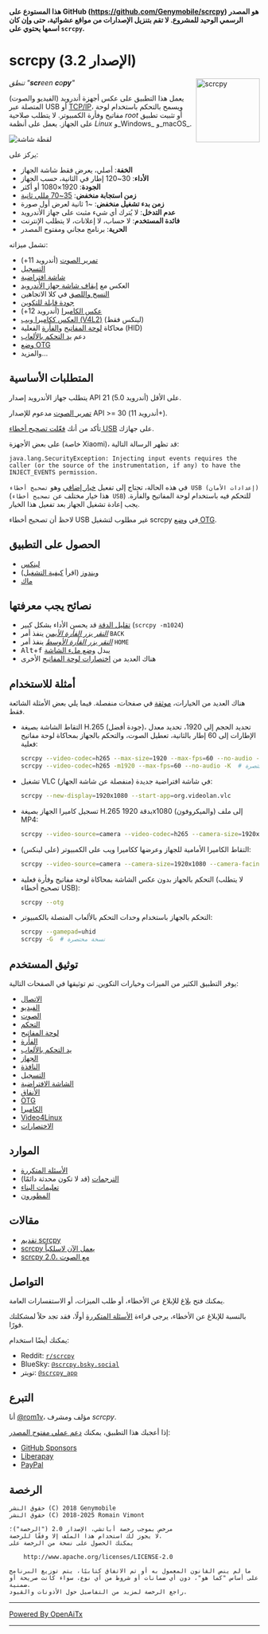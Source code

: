 **هذا المستودع على GitHub (<https://github.com/Genymobile/scrcpy>) هو المصدر الرسمي الوحيد للمشروع. لا تقم بتنزيل الإصدارات من مواقع عشوائية، حتى وإن كان اسمها يحتوي على `scrcpy`.**

# scrcpy (الإصدار 3.2)

<img src="app/data/icon.svg" width="128" height="128" alt="scrcpy" align="right" />

_تنطق "**scr**een **c**o**py**"_

يعمل هذا التطبيق على عكس أجهزة أندرويد (الفيديو والصوت) المتصلة عبر USB أو
[TCP/IP](doc/connection.md#tcpip-wireless)، ويسمح بالتحكم باستخدام لوحة مفاتيح وفأرة الكمبيوتر. لا يتطلب صلاحية _root_ أو تثبيت تطبيق على الجهاز. يعمل على أنظمة _Linux_ و_Windows_ و_macOS_.

![لقطة شاشة](assets/screenshot-debian-600.jpg)

يركز على:

 - **الخفة**: أصلي، يعرض فقط شاشة الجهاز
 - **الأداء**: 30~120 إطار في الثانية، حسب الجهاز
 - **الجودة**: 1920×1080 أو أكثر
 - **زمن استجابة منخفض**: [35~70 مللي ثانية][lowlatency]
 - **زمن بدء تشغيل منخفض**: ~1 ثانية لعرض أول صورة
 - **عدم التدخل**: لا يُترك أي شيء مثبت على جهاز الأندرويد
 - **فائدة المستخدم**: لا حساب، لا إعلانات، لا يتطلب الإنترنت
 - **الحرية**: برنامج مجاني ومفتوح المصدر

[lowlatency]: https://github.com/Genymobile/scrcpy/pull/646

تشمل ميزاته:
 - [تمرير الصوت](doc/audio.md) (أندرويد 11+)
 - [التسجيل](doc/recording.md)
 - [شاشة افتراضية](doc/virtual_display.md)
 - العكس مع [إيقاف شاشة جهاز الأندرويد](doc/device.md#turn-screen-off)
 - [النسخ واللصق](doc/control.md#copy-paste) في كلا الاتجاهين
 - [جودة قابلة للتكوين](doc/video.md)
 - [عكس الكاميرا](doc/camera.md) (أندرويد 12+)
 - [العكس ككاميرا ويب (V4L2)](doc/v4l2.md) (لينكس فقط)
 - محاكاة [لوحة المفاتيح][hid-keyboard] و[الفأرة][hid-mouse] الفعلية (HID)
 - دعم [يد التحكم بالألعاب](doc/gamepad.md)
 - [وضع OTG](doc/otg.md)
 - والمزيد...

[hid-keyboard]: doc/keyboard.md#physical-keyboard-simulation
[hid-mouse]: doc/mouse.md#physical-mouse-simulation

## المتطلبات الأساسية

يتطلب جهاز الأندرويد إصدار API 21 على الأقل (أندرويد 5.0).

[تمرير الصوت](doc/audio.md) مدعوم للإصدار API >= 30 (أندرويد 11+).

تأكد من أنك [فعّلت تصحيح أخطاء USB][enable-adb] على جهازك.

[enable-adb]: https://developer.android.com/studio/debug/dev-options#enable

على بعض الأجهزة (خاصة Xiaomi)، قد تظهر الرسالة التالية:

```
java.lang.SecurityException: Injecting input events requires the caller (or the source of the instrumentation, if any) to have the INJECT_EVENTS permission.
```

في هذه الحالة، تحتاج إلى تفعيل [خيار إضافي][control] وهو `تصحيح أخطاء USB (إعدادات الأمان)` (هذا خيار مختلف عن `تصحيح أخطاء USB`) للتحكم فيه باستخدام لوحة المفاتيح والفأرة. يجب إعادة تشغيل الجهاز بعد تفعيل هذا الخيار.

[control]: https://github.com/Genymobile/scrcpy/issues/70#issuecomment-373286323

لاحظ أن تصحيح أخطاء USB غير مطلوب لتشغيل scrcpy في [وضع OTG](doc/otg.md).

## الحصول على التطبيق

 - [لينكس](doc/linux.md)
 - [ويندوز](doc/windows.md) (اقرأ [كيفية التشغيل](doc/windows.md#run))
 - [ماك](doc/macos.md)

## نصائح يجب معرفتها

 - [تقليل الدقة](doc/video.md#size) قد يحسن الأداء بشكل كبير (`scrcpy -m1024`)
 - [_النقر بزر الفأرة الأيمن_](doc/mouse.md#mouse-bindings) ينفذ أمر `BACK`
 - [_النقر بزر الفأرة الأوسط_](doc/mouse.md#mouse-bindings) ينفذ أمر `HOME`
 - <kbd>Alt</kbd>+<kbd>f</kbd> يبدل [وضع ملء الشاشة](doc/window.md#fullscreen)
 - هناك العديد من [اختصارات لوحة المفاتيح](doc/shortcuts.md) الأخرى

## أمثلة للاستخدام

هناك العديد من الخيارات، [موثقة](#user-documentation) في صفحات منفصلة. فيما يلي بعض الأمثلة الشائعة فقط.

 - التقاط الشاشة بصيغة H.265 (جودة أفضل)، تحديد الحجم إلى 1920، تحديد معدل الإطارات إلى 60 إطار بالثانية، تعطيل الصوت، والتحكم بالجهاز بمحاكاة لوحة مفاتيح فعلية:

    ```bash
    scrcpy --video-codec=h265 --max-size=1920 --max-fps=60 --no-audio --keyboard=uhid
    scrcpy --video-codec=h265 -m1920 --max-fps=60 --no-audio -K  # نسخة مختصرة
    ```

 - تشغيل VLC في شاشة افتراضية جديدة (منفصلة عن شاشة الجهاز):

    ```bash
    scrcpy --new-display=1920x1080 --start-app=org.videolan.vlc
    ```

 - تسجيل كاميرا الجهاز بصيغة H.265 بدقة 1920x1080 (والميكروفون) إلى ملف MP4:

    ```bash
    scrcpy --video-source=camera --video-codec=h265 --camera-size=1920x1080 --record=file.mp4
    ```

 - التقاط الكاميرا الأمامية للجهاز وعرضها ككاميرا ويب على الكمبيوتر (على لينكس):

    ```bash
    scrcpy --video-source=camera --camera-size=1920x1080 --camera-facing=front --v4l2-sink=/dev/video2 --no-playback
    ```

 - التحكم بالجهاز بدون عكس الشاشة بمحاكاة لوحة مفاتيح وفأرة فعلية (لا يتطلب تصحيح أخطاء USB):

    ```bash
    scrcpy --otg
    ```

 - التحكم بالجهاز باستخدام وحدات التحكم بالألعاب المتصلة بالكمبيوتر:

    ```bash
    scrcpy --gamepad=uhid
    scrcpy -G  # نسخة مختصرة
    ```

## توثيق المستخدم

يوفر التطبيق الكثير من الميزات وخيارات التكوين. تم توثيقها في الصفحات التالية:

 - [الاتصال](doc/connection.md)
 - [الفيديو](doc/video.md)
 - [الصوت](doc/audio.md)
 - [التحكم](doc/control.md)
 - [لوحة المفاتيح](doc/keyboard.md)
 - [الفأرة](doc/mouse.md)
 - [يد التحكم بالألعاب](doc/gamepad.md)
 - [الجهاز](doc/device.md)
 - [النافذة](doc/window.md)
 - [التسجيل](doc/recording.md)
 - [الشاشة الافتراضية](doc/virtual_display.md)
 - [الأنفاق](doc/tunnels.md)
 - [OTG](doc/otg.md)
 - [الكاميرا](doc/camera.md)
 - [Video4Linux](doc/v4l2.md)
 - [الاختصارات](doc/shortcuts.md)

## الموارد

 - [الأسئلة المتكررة](FAQ.md)
 - [الترجمات][wiki] (قد لا تكون محدثة دائمًا)
 - [تعليمات البناء](doc/build.md)
 - [المطورون](doc/develop.md)

[wiki]: https://github.com/Genymobile/scrcpy/wiki

## مقالات

- [تقديم scrcpy][article-intro]
- [scrcpy يعمل الآن لاسلكياً][article-tcpip]
- [scrcpy 2.0، مع الصوت][article-scrcpy2]

[article-intro]: https://blog.rom1v.com/2018/03/introducing-scrcpy/
[article-tcpip]: https://www.genymotion.com/blog/open-source-project-scrcpy-now-works-wirelessly/
[article-scrcpy2]: https://blog.rom1v.com/2023/03/scrcpy-2-0-with-audio/

## التواصل

يمكنك فتح [بلاغ](issue) للإبلاغ عن الأخطاء، أو طلب الميزات، أو الاستفسارات العامة.

بالنسبة للإبلاغ عن الأخطاء، يرجى قراءة [الأسئلة المتكررة](FAQ.md) أولًا، فقد تجد حلاً لمشكلتك فورًا.

[issue]: https://github.com/Genymobile/scrcpy/issues

يمكنك أيضًا استخدام:

 - Reddit: [`r/scrcpy`](https://www.reddit.com/r/scrcpy)
 - BlueSky: [`@scrcpy.bsky.social`](https://bsky.app/profile/scrcpy.bsky.social)
 - تويتر: [`@scrcpy_app`](https://twitter.com/scrcpy_app)

## التبرع

أنا [@rom1v](https://github.com/rom1v)، مؤلف ومشرف _scrcpy_.

إذا أعجبك هذا التطبيق، يمكنك [دعم عملي مفتوح المصدر][donate]:
 - [GitHub Sponsors](https://github.com/sponsors/rom1v)
 - [Liberapay](https://liberapay.com/rom1v/)
 - [PayPal](https://paypal.me/rom2v)

[donate]: https://blog.rom1v.com/about/#support-my-open-source-work

## الرخصة

    حقوق النشر (C) 2018 Genymobile
    حقوق النشر (C) 2018-2025 Romain Vimont

    مرخص بموجب رخصة أباتشي، الإصدار 2.0 ("الرخصة")؛
    لا يجوز لك استخدام هذا الملف إلا وفقًا للرخصة.
    يمكنك الحصول على نسخة من الرخصة على

        http://www.apache.org/licenses/LICENSE-2.0

    ما لم ينص القانون المعمول به أو تم الاتفاق كتابيًا، يتم توزيع البرنامج
    على أساس "كما هو"، دون أي ضمانات أو شروط من أي نوع، سواء كانت صريحة أو ضمنية.
    راجع الرخصة لمزيد من التفاصيل حول الأذونات والقيود.

---

[Powered By OpenAiTx](https://github.com/OpenAiTx/OpenAiTx)

---